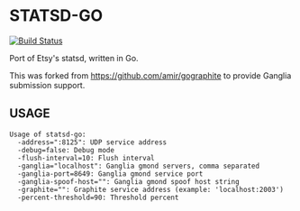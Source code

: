 STATSD-GO
=========

[![Build Status](https://secure.travis-ci.org/jbuchbinder/statsd-go.png)](http://travis-ci.org/jbuchbinder/statsd-go)

Port of Etsy's statsd, written in Go.

This was forked from https://github.com/amir/gographite to provide
Ganglia submission support.

USAGE
-----

```
Usage of statsd-go:
  -address=":8125": UDP service address
  -debug=false: Debug mode
  -flush-interval=10: Flush interval
  -ganglia="localhost": Ganglia gmond servers, comma separated
  -ganglia-port=8649: Ganglia gmond service port
  -ganglia-spoof-host="": Ganglia gmond spoof host string
  -graphite="": Graphite service address (example: 'localhost:2003')
  -percent-threshold=90: Threshold percent
```

